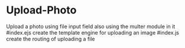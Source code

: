 # Upload-Photo
Upload a photo using file input field also using the multer module in it
#index.ejs
create the template engine for uploading an image
#index.js
create the routing of uploading a file
